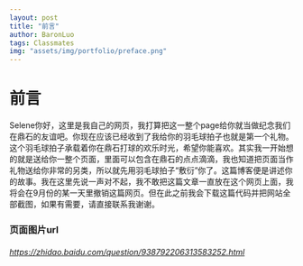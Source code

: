 ```yaml
---
layout: post
title: "前言"
author: BaronLuo
tags: Classmates
img: "assets/img/portfolio/preface.png"
---
```


# 前言
Selene你好，这里是我自己的网页，我打算把这一整个page给你就当做纪念我们在鼎石的友谊吧。你现在应该已经收到了我给你的羽毛球拍子也就是第一个礼物。这个羽毛球拍子承载着你在鼎石打球的欢乐时光，希望你能喜欢。其实我一开始想的就是送给你一整个页面，里面可以包含在鼎石的点点滴滴，我也知道把页面当作礼物送给你非常的另类，所以就先用羽毛球拍子“敷衍”你了。这篇博客便是讲述你的故事。我在这里先说一声对不起，我不敢把这篇文章一直放在这个网页上面，我将会在9月份的某一天里撤销这篇网页。但在此之前我会下载这篇代码并把网站全部截图，如果有需要，请直接联系我谢谢。


### 页面图片url
###### *https://zhidao.baidu.com/question/938792206313583252.html*
